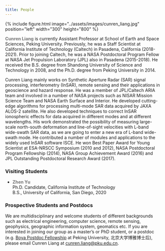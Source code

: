 ```yaml
---
title: People
---
```


{% include figure.html image="../assets/images/cunren_liang.jpg" position="left" width="300" height="800" %}


<span style="color:Gray; font-weight: 800">Cunren Liang</span> is currently Assistant Professor at School of Earth and Space Sciences, Peking University. Previously, he was a Staff Scientist at California Institute of Technology (Caltech) in Pasadena, California (2018-2021). Prior to joining Caltech, he was a NASA Postdoctoral Program Fellow at NASA Jet Propulsion Laboratory (JPL) also in Pasadena (2015-2018). He received the B.S. degree from Shandong University of Science and Technology in 2008, and the Ph.D. degree from Peking University in 2014.

Cunren Liang mainly works on Synthetic Aperture Radar (SAR) signal processing, interferometry (InSAR), remote sensing and their applications in geoscience and hazard response. He was a member of JPL/Caltech ARIA team and involved in a number of NASA projects such as NISAR Mission Science Team and NASA Earth Surface and Interior. He developed cutting-edge algorithms for processing multi-mode SAR data acquired by JAXA ALOS-2 satellite. He also developed techniques to correct InSAR ionospheric effects for data acquired in different modes and at different wavelengths. His work demonstrated the possibility of measuring large-scale north-south deformation and line-of-sight velocities with L-band wide-swath SAR data, as we are going to enter a new era of L-band wide-swath mode. He contributed a number of modules and applications to the widely used InSAR software ISCE. He won Best Paper Award for Young Scientist at ESA-NRSCC Symposium (2010 and 2012), NASA Postdoctoral Program Fellowship (2014), NASA Group Achievement Award (2016) and JPL Outstanding Postdoctoral Research Award (2017).

### Visiting Students
* <span style="color:Gray; font-weight: 800">Zhen Yu</span>  
Ph.D. Candidate, California Institute of Technology  
B.S., University of California, San Diego, 2020


### Prospective Students and Postdocs
We are multidisciplinary and welcome students of different backgrounds such as electrical engineering, computer science, remote sensing, geophysics, geographic information system, geomatics etc. If you are interested in joining our group as a master’s or PhD student, or a postdoc (e.g. [Boya Postdoc Fellowship](https://the-updates.com/boya-postdoctoral-fellowship-peking-university-china-2021/) at Peking University, 北京大学博雅博士后), please email Cunren Liang at cunren.liang@pku.edu.cn.
